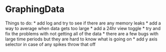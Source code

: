 # GraphingData
Things to do:
    * add log and try to see if there are any memory leaks
    * add a way to average when data gets too large
    * add a 24hr view toggle 
    * try and fix the problems with not getting all of the data
    * there are a few bugs with large time periods but they are hard to know 
     what is going on
    * add y axis selector in case of any spikes throw that off

